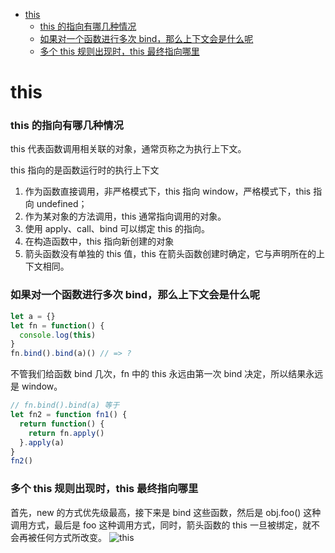 <!-- TOC -->

- [this](#this)
  - [this 的指向有哪几种情况](#this-的指向有哪几种情况)
  - [如果对一个函数进行多次 bind，那么上下文会是什么呢](#如果对一个函数进行多次-bind那么上下文会是什么呢)
  - [多个 this 规则出现时，this 最终指向哪里](#多个-this-规则出现时this-最终指向哪里)

<!-- /TOC -->

# this

### this 的指向有哪几种情况

this 代表函数调用相关联的对象，通常页称之为执行上下文。

this 指向的是函数运行时的执行上下文

1. 作为函数直接调用，非严格模式下，this 指向 window，严格模式下，this 指向 undefined；
2. 作为某对象的方法调用，this 通常指向调用的对象。
3. 使用 apply、call、bind 可以绑定 this 的指向。
4. 在构造函数中，this 指向新创建的对象
5. 箭头函数没有单独的 this 值，this 在箭头函数创建时确定，它与声明所在的上下文相同。

### 如果对一个函数进行多次 bind，那么上下文会是什么呢

```js
let a = {}
let fn = function() {
  console.log(this)
}
fn.bind().bind(a)() // => ?
```

不管我们给函数 bind 几次，fn 中的 this 永远由第一次 bind 决定，所以结果永远是 window。

```js
// fn.bind().bind(a) 等于
let fn2 = function fn1() {
  return function() {
    return fn.apply()
  }.apply(a)
}
fn2()
```

### 多个 this 规则出现时，this 最终指向哪里

首先，new 的方式优先级最高，接下来是 bind 这些函数，然后是 obj.foo() 这种调用方式，最后是 foo 这种调用方式，同时，箭头函数的 this 一旦被绑定，就不会再被任何方式所改变。
![this](../img/this.png)
